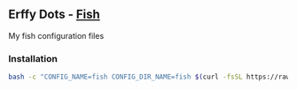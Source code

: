 ## Erffy Dots - [Fish](https://github.com/fish-shell/fish-shell)
My fish configuration files

### Installation
```sh
bash -c "CONFIG_NAME=fish CONFIG_DIR_NAME=fish $(curl -fsSL https://raw.githubusercontent.com/erffy-dots/.generic/main/install_subconfig.sh)"
```